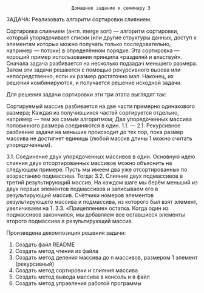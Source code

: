                             Домашнее задание к семинару 3

ЗАДАЧА: Реализовать алгоритм сортировки слиянием. 

Сортировка слиянием (англ. merge sort) — алгоритм сортировки, который упорядочивает списки (или другие структуры данных, доступ к элементам которых можно получать только последовательно, например — потоки) в определённом порядке. Эта сортировка — хороший пример использования принципа «разделяй и властвуй». Сначала задача разбивается на несколько подзадач меньшего размера. Затем эти задачи решаются с помощью рекурсивного вызова или непосредственно, если их размер достаточно мал. Наконец, их решения комбинируются, и получается решение исходной задачи.

Для решения задачи сортировки эти три этапа выглядят так:

Сортируемый массив разбивается на две части примерно одинакового размера;
Каждая из получившихся частей сортируется отдельно, например — тем же самым алгоритмом;
Два упорядоченных массива половинного размера соединяются в один.
1.1. — 2.1. Рекурсивное разбиение задачи на меньшие происходит до тех пор, пока размер массива не достигнет единицы (любой массив длины 1 можно считать упорядоченным).

3.1. Соединение двух упорядоченных массивов в один.
Основную идею слияния двух отсортированных массивов можно объяснить на следующем примере. Пусть мы имеем два уже отсортированных по возрастанию подмассива. Тогда:
3.2. Слияние двух подмассивов в третий результирующий массив.
На каждом шаге мы берём меньший из двух первых элементов подмассивов и записываем его в результирующий массив. Счётчики номеров элементов результирующего массива и подмассива, из которого был взят элемент, увеличиваем на 1.
3.3. «Прицепление» остатка.
Когда один из подмассивов закончился, мы добавляем все оставшиеся элементы второго подмассива в результирующий массив.


Произведена декомпозиция решения задачи:
1. Создать файл README
2. Создать метод чтения из файла
3. Создать метод деления массива до n массивов, размером 1 элемент (рекурсивный)
4. Создать метод сортировки и слияния массива
5. Создать метод вывода массива в консоль и в файл
6. Создать метод управления работой программы

